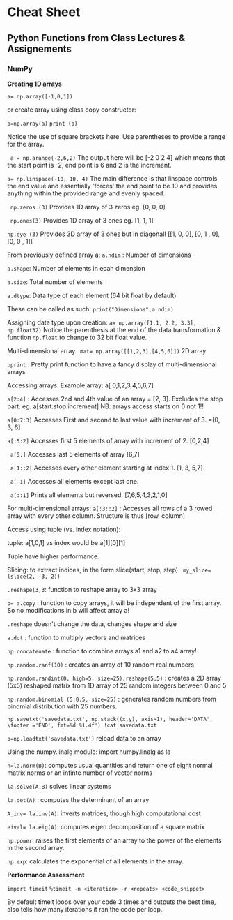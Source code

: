 # Cheat Sheet
## Python Functions from Class Lectures & Assignements


### NumPy
**Creating 1D arrays**

```a= np.array([-1,0,1])```

or create array using class copy constructor:

```b=np.array(a)```
```print (b)```

Notice the use of square brackets here. Use parentheses to provide a range for the array.

``` a = np.arange(-2,6,2)```
The output here will be [-2 0 2 4] which means that the start point is -2, end point is 6 and 2 is the increment.

```a= np.linspace(-10, 10, 4)``` 
The main difference is that linspace controls the end value and essentially 'forces' the end point to be 10 and provides anything within the provided range and evenly spaced.

``` np.zeros (3)```
Provides 1D array of 3 zeros eg. [0, 0, 0]

``` np.ones(3)```
Provides 1D array of 3 ones eg. [1, 1, 1]

```np.eye (3)```
Provides 3D array of 3 ones but in diagonal! 
[[1, 0, 0],
       [0, 1 , 0],
       [0, 0 , 1]] 


From previously defined array a:
```a.ndim``` : Number of dimensions

```a.shape```: Number of elements in ecah dimension

```a.size```: Total number of elements

```a.dtype```: Data type of each element (64 bit float by default)

These can be called as such:
```print("Dimensions",a.ndim)```

Assigning data type upon creation: ```a= np.array([1.1, 2.2, 3.3], np.float32)``` 
Notice the parenthesis at the end of the data transformation & function ```np.float``` to change to 32 bit float value.

Multi-dimensional array 
``` mat= np.array([[1,2,3],[4,5,6]])``` 2D array

```pprint``` : Pretty print function to have a fancy display of multi-dimensional arrays 

Accessing arrays:
Example array: a[ 0,1,2,3,4,5,6,7]

```a[2:4]``` : Accesses 2nd and 4th value of an array = [2, 3]. Excludes the stop part. eg. a[start:stop:increment]
NB: arrays access starts on 0 not 1!! 

```a[0:7:3]``` Accesses First and second to last value with increment of 3. =[0, 3, 6]

```a[:5:2]``` Accesses first 5 elements of array with increment of 2. [0,2,4]

``` a[5:]``` Accesses last 5 elements of array [6,7]

``` a[1::2]``` Accesses every other element starting at index 1. [1, 3, 5,7]

``` a[-1]``` Accesses all elements except last one.

``` a[::1]``` Prints all elements but reversed. [7,6,5,4,3,2,1,0]

For multi-dimensional arrays:
```a[:3::2]``` : Accesses all rows of a 3 rowed array with every other column. Structure is thus [row, column]

Access using tuple (vs. index notation):

tuple: a[1,0,1] vs index would be a[1][0][1]

Tuple have higher performance.

Slicing: to extract indices, in the form slice(start, stop, step)
``` my_slice= (slice(2, -3, 2))```

```.reshape(3,3```: function to reshape array to 3x3 array

```b= a.copy``` : function to copy arrays, it will be independent of the first array. So no modifications in b will affect array a!

```.reshape``` doesn't change the data, changes shape and size

```a.dot``` : function to multiply vectors and matrices

```np.concatenate``` : function to combine arrays a1 and a2 to a4 array!

```np.random.ranf(10)``` : creates an array of 10 random real numbers

```np.random.randint(0, high=5, size=25).reshape(5,5)``` : creates a 2D array (5x5) reshaped matrix from 1D array of 25 random integers between 0 and 5

```np.random.binomial (5,0.5, size=25)``` : generates random numbers from binomial distribution with 25 numbers.

```np.savetxt('savedata.txt', np.stack((x,y), axis=1), header='DATA', \footer ='END', fmt=%d %1.4f') !cat savedata.txt```

```p=np.loadtxt('savedata.txt')``` reload data to an array

Using the numpy.linalg module: 
import numpy.linalg as la

```n=la.norm(B)```: computes usual quantities and return one of eight normal matrix norms or an infinte number of vector norms

```la.solve(A,B)``` solves linear systems 

```la.det(A)``` : computes the determinant of an array

```A_inv= la.inv(A)```: inverts matrices, though high computational cost

```eival= la.eig(A)```: computes eigen decomposition of a square matrix

```np.power```: raises the first elements of an array to the power of the elements in the second array.

```np.exp```: calculates the exponential of all elements in the array.

**Performance Assessment** 

```import timeit```
```%timeit -n <iteration> -r <repeats> <code_snippet> ```

By default timeit loops over your code 3 times and outputs the best time, also tells how many iterations it ran the code per loop.





